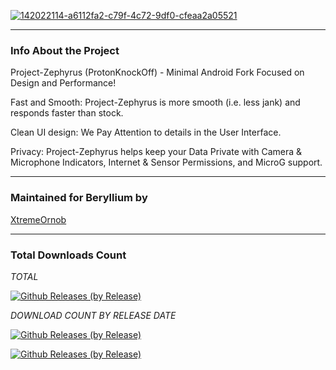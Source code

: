 <a href="https://ibb.co/Mh3wczm"><img src="https://i.ibb.co/hMtQBGS/142022114-a6112fa2-c79f-4c72-9df0-cfeaa2a05521.png" alt="142022114-a6112fa2-c79f-4c72-9df0-cfeaa2a05521" border="0"></a>

---------------------------------------------------------------------------------

### Info About the Project

Project-Zephyrus (ProtonKnockOff) - Minimal Android Fork Focused on Design and Performance!

Fast and Smooth: Project-Zephyrus is more smooth (i.e. less jank) and responds faster than stock.

Clean UI design: We Pay Attention to details in the User Interface.

Privacy: Project-Zephyrus helps keep your Data Private with Camera & Microphone Indicators, Internet & Sensor Permissions, and MicroG support.

---------------------------------------------------------------------------------

### Maintained for Beryllium by

[XtremeOrnob](https://github.com/XtremeOrnob)

---------------------------------------------------------------------------------

### Total Downloads Count

*TOTAL*

[![Github Releases (by Release)](https://img.shields.io/github/downloads/XO-Builds/Project-Zephyrus/total.svg)](https://github.com/XO-Builds/ProtonAOSP/releases)

*DOWNLOAD COUNT BY RELEASE DATE*

[![Github Releases (by Release)](https://img.shields.io/github/downloads/XO-Builds/Project-Zephyrus/12.5.2-20220421/total.svg)](https://github.com/XO-Builds/ProtonAOSP/releases)

[![Github Releases (by Release)](https://img.shields.io/github/downloads/XO-Builds/Project-Zephyrus/12.0.0-20211209/total.svg)](https://github.com/XO-Builds/ProtonAOSP/releases)
